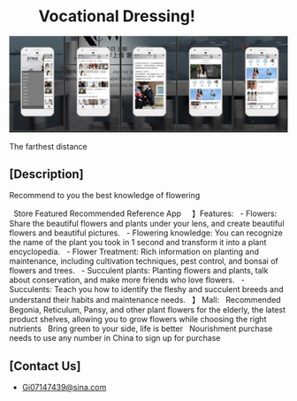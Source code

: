 #          Vocational Dressing!

![](https://github.com/LevineLL/Project/blob/master/Dressing.jpg)


The farthest distance
## [Description]
Recommend to you the best knowledge of flowering

  Store Featured Recommended Reference App
  
  】Features:
  - Flowers: Share the beautiful flowers and plants under your lens, and create beautiful flowers and beautiful pictures.
  - Flowering knowledge: You can recognize the name of the plant you took in 1 second and transform it into a plant encyclopedia.
  - Flower Treatment: Rich information on planting and maintenance, including cultivation techniques, pest control, and bonsai of flowers and trees.
  - Succulent plants: Planting flowers and plants, talk about conservation, and make more friends who love flowers.
  - Succulents: Teach you how to identify the fleshy and succulent breeds and understand their habits and maintenance needs.
  】 Mall:
  Recommended Begonia, Reticulum, Pansy, and other plant flowers for the elderly, the latest product shelves, allowing you to grow flowers while choosing the right nutrients
  Bring green to your side, life is better
  Nourishment purchase needs to use any number in China to sign up for purchase
## [Contact Us]

* Gi07147439@sina.com
